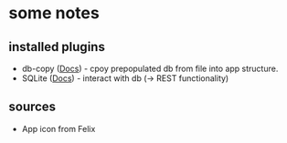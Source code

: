 # some notes

## installed plugins
* db-copy ([Docs](https://ionicframework.com/docs/native/sqlite-db-copy)) - cpoy prepopulated db from file into app structure.
* SQLite ([Docs](https://ionicframework.com/docs/native/sqlite)) - interact with db (→ REST functionality)

## sources
* App icon from Felix
